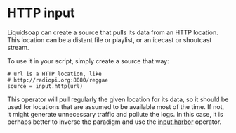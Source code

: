 HTTP input
==========
Liquidsoap can create a source that pulls its data from an HTTP location. This location can 
be a distant file or playlist, or an icecast or shoutcast stream.

To use it in your script, simply create a source that way:
```liquidsoap
# url is a HTTP location, like
# http://radiopi.org:8080/reggae
source = input.http(url)
```

This operator will pull regularly the given location for its data, so it should be used for 
locations that are assumed to be available most of the time. If not, it might generate unnecessary 
traffic and pollute the logs. In this case, it is perhaps better to inverse the paradigm and 
use the [input.harbor](harbor.html) operator.


